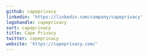 ```yaml
---
github: capeprivacy
linkedin: 'https://linkedin.com/company/capeprivacy'
logohandle: capeprivacy
sort: capeprivacy
title: Cape Privacy
twitter: capeprivacy
website: 'https://capeprivacy.com/'
---
```

